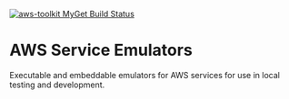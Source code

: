 [![aws-toolkit MyGet Build Status](https://www.myget.org/BuildSource/Badge/aws-toolkit?identifier=6771c160-ef21-4713-9eb1-c4263faab508)](https://www.myget.org/)
# AWS Service Emulators

Executable and embeddable emulators for AWS services for use in local testing and development.